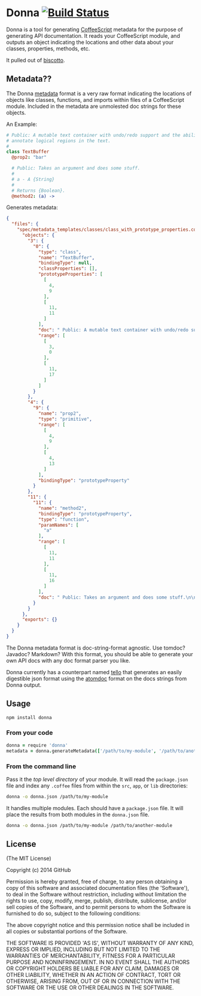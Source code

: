 # Donna [![Build Status](https://travis-ci.org/atom/donna.svg?branch=master)](https://travis-ci.org/atom/donna)

Donna is a tool for generating [CoffeeScript](http://coffeescript.org/) metadata
for the purpose of generating API documentation. It reads your CoffeeScript
module, and outputs an object indicating the locations and other data about
your classes, properties, methods, etc.

It pulled out of [biscotto](https://github.com/atom/biscotto).

## Metadata??

The Donna [metadata][meta] format is a very raw format indicating the locations
of objects like classes, functions, and imports within files of a CoffeeScript
module. Included in the metadata are unmolested doc strings for these objects.

An Example:

```coffee
# Public: A mutable text container with undo/redo support and the ability to
# annotate logical regions in the text.
#
class TextBuffer
  @prop2: "bar"

  # Public: Takes an argument and does some stuff.
  #
  # a - A {String}
  #
  # Returns {Boolean}.
  @method2: (a) ->
```

Generates metadata:

```json
{
  "files": {
    "spec/metadata_templates/classes/class_with_prototype_properties.coffee": {
      "objects": {
        "3": {
          "0": {
            "type": "class",
            "name": "TextBuffer",
            "bindingType": null,
            "classProperties": [],
            "prototypeProperties": [
              [
                4,
                9
              ],
              [
                11,
                11
              ]
            ],
            "doc": " Public: A mutable text container with undo/redo support and the ability to\nannotate logical regions in the text.\n\n ",
            "range": [
              [
                3,
                0
              ],
              [
                11,
                17
              ]
            ]
          }
        },
        "4": {
          "9": {
            "name": "prop2",
            "type": "primitive",
            "range": [
              [
                4,
                9
              ],
              [
                4,
                13
              ]
            ],
            "bindingType": "prototypeProperty"
          }
        },
        "11": {
          "11": {
            "name": "method2",
            "bindingType": "prototypeProperty",
            "type": "function",
            "paramNames": [
              "a"
            ],
            "range": [
              [
                11,
                11
              ],
              [
                11,
                16
              ]
            ],
            "doc": " Public: Takes an argument and does some stuff.\n\na - A {String}\n\nReturns {Boolean}. "
          }
        }
      },
      "exports": {}
    }
  }
}

```

The Donna metadata format is doc-string-format agnostic. Use tomdoc? Javadoc?
Markdown? With this format, you should be able to generate your own API docs
with any doc format parser you like.

Donna currently has a counterpart named [tello](https://github.com/atom/tello)
that generates an easily digestible json format using the [atomdoc][atomdoc]
format on the docs strings from Donna output.

## Usage

``` bash
npm install donna
```

### From your code

```coffee
donna = require 'donna'
metadata = donna.generateMetadata(['/path/to/my-module', '/path/to/another-module'])
```

### From the command line

Pass it the _top level directory_ of your module. It will read the
`package.json` file and index any `.coffee` files from within the `src`, `app`,
or `lib` directories:

``` bash
donna -o donna.json /path/to/my-module
```

It handles multiple modules. Each should have a `package.json` file. It will
place the results from both modules in the `donna.json` file.

``` bash
donna -o donna.json /path/to/my-module /path/to/another-module
```

## License

(The MIT License)

Copyright (c) 2014 GitHub

Permission is hereby granted, free of charge, to any person obtaining
a copy of this software and associated documentation files (the
'Software'), to deal in the Software without restriction, including
without limitation the rights to use, copy, modify, merge, publish,
distribute, sublicense, and/or sell copies of the Software, and to
permit persons to whom the Software is furnished to do so, subject to
the following conditions:

The above copyright notice and this permission notice shall be
included in all copies or substantial portions of the Software.

THE SOFTWARE IS PROVIDED 'AS IS', WITHOUT WARRANTY OF ANY KIND,
EXPRESS OR IMPLIED, INCLUDING BUT NOT LIMITED TO THE WARRANTIES OF
MERCHANTABILITY, FITNESS FOR A PARTICULAR PURPOSE AND NONINFRINGEMENT.
IN NO EVENT SHALL THE AUTHORS OR COPYRIGHT HOLDERS BE LIABLE FOR ANY
CLAIM, DAMAGES OR OTHER LIABILITY, WHETHER IN AN ACTION OF CONTRACT,
TORT OR OTHERWISE, ARISING FROM, OUT OF OR IN CONNECTION WITH THE
SOFTWARE OR THE USE OR OTHER DEALINGS IN THE SOFTWARE.

[meta]:https://github.com/atom/donna/blob/master/spec/metadata_templates/test_package/test_metadata.json
[atomdoc]:https://github.com/atom/atomdoc
